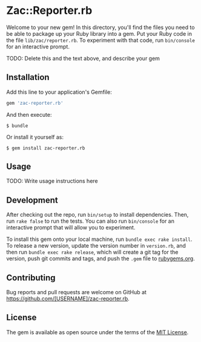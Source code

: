 # Zac::Reporter.rb

Welcome to your new gem! In this directory, you'll find the files you need to be able to package up your Ruby library into a gem. Put your Ruby code in the file `lib/zac/reporter.rb`. To experiment with that code, run `bin/console` for an interactive prompt.

TODO: Delete this and the text above, and describe your gem

## Installation

Add this line to your application's Gemfile:

```ruby
gem 'zac-reporter.rb'
```

And then execute:

    $ bundle

Or install it yourself as:

    $ gem install zac-reporter.rb

## Usage

TODO: Write usage instructions here

## Development

After checking out the repo, run `bin/setup` to install dependencies. Then, run `rake false` to run the tests. You can also run `bin/console` for an interactive prompt that will allow you to experiment.

To install this gem onto your local machine, run `bundle exec rake install`. To release a new version, update the version number in `version.rb`, and then run `bundle exec rake release`, which will create a git tag for the version, push git commits and tags, and push the `.gem` file to [rubygems.org](https://rubygems.org).

## Contributing

Bug reports and pull requests are welcome on GitHub at https://github.com/[USERNAME]/zac-reporter.rb.


## License

The gem is available as open source under the terms of the [MIT License](http://opensource.org/licenses/MIT).

